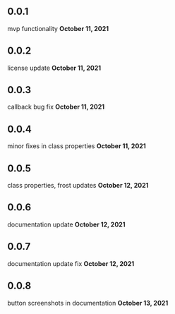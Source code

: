 ## 0.0.1

mvp functionality
<b>October 11, 2021</b>

## 0.0.2
license update
<b>October 11, 2021</b>

## 0.0.3
callback bug fix
<b>October 11, 2021</b>

## 0.0.4
minor fixes in class properties
<b>October 11, 2021</b>

## 0.0.5
class properties, frost updates
<b>October 12, 2021</b>

## 0.0.6
documentation update
<b>October 12, 2021</b>

## 0.0.7
documentation update fix
<b>October 12, 2021</b>

## 0.0.8
button screenshots in documentation
<b>October 13, 2021</b>

